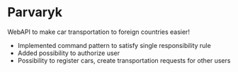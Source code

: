 # Parvaryk
WebAPI to make car transportation to foreign countries easier!

- Implemented command pattern to satisfy single responsibility rule
- Added possibility to authorize user
- Possibility to register cars, create transportation requests for other users
